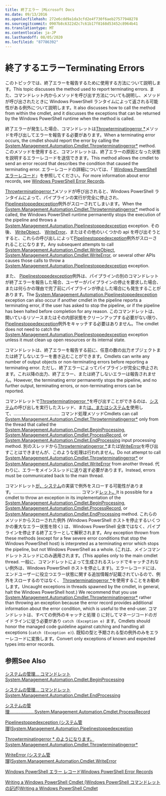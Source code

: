 ```yaml
---
title: 終了エラー |Microsoft Docs
ms.date: 09/13/2016
ms.openlocfilehash: 272e6cdd9a1da3cfd2e4f730f6aeb27577948278
ms.sourcegitcommit: 0907b8c6322d2c7c61b17f8168d53452c8964b41
ms.translationtype: MT
ms.contentlocale: ja-JP
ms.lasthandoff: 08/05/2020
ms.locfileid: "87786392"
---
```

# <a name="terminating-errors"></a><span data-ttu-id="51503-102">終了するエラー</span><span class="sxs-lookup"><span data-stu-id="51503-102">Terminating Errors</span></span>

<span data-ttu-id="51503-103">このトピックでは、終了エラーを報告するために使用する方法について説明します。</span><span class="sxs-lookup"><span data-stu-id="51503-103">This topic discusses the method used to report terminating errors.</span></span> <span data-ttu-id="51503-104">また、コマンドレット内からメソッドを呼び出す方法についても説明し、メソッドが呼び出されたときに Windows PowerShell ランタイムによって返される可能性がある例外について説明します。</span><span class="sxs-lookup"><span data-stu-id="51503-104">It also discusses how to call the method from within the cmdlet, and it discusses the exceptions that can be returned by the Windows PowerShell runtime when the method is called.</span></span>

<span data-ttu-id="51503-105">終了エラーが発生した場合、コマンドレットは[Throwterminatingerror \*](/dotnet/api/System.Management.Automation.Cmdlet.ThrowTerminatingError)メソッドを呼び出してエラーを報告する必要があります。</span><span class="sxs-lookup"><span data-stu-id="51503-105">When a terminating error occurs, the cmdlet should report the error by calling the [System.Management.Automation.Cmdlet.Throwterminatingerror\*](/dotnet/api/System.Management.Automation.Cmdlet.ThrowTerminatingError) method.</span></span> <span data-ttu-id="51503-106">このメソッドを使用すると、コマンドレットは、終了エラーの原因となった状態を説明するエラーレコードを送信できます。</span><span class="sxs-lookup"><span data-stu-id="51503-106">This method allows the cmdlet to send an error record that describes the condition that caused the terminating error.</span></span> <span data-ttu-id="51503-107">エラーレコードの詳細については、「 [Windows PowerShell エラーレコード](./windows-powershell-error-records.md)」を参照してください。</span><span class="sxs-lookup"><span data-stu-id="51503-107">For more information about error records, see [Windows PowerShell Error Records](./windows-powershell-error-records.md).</span></span>

<span data-ttu-id="51503-108">[Throwterminatingerror \*](/dotnet/api/System.Management.Automation.Cmdlet.ThrowTerminatingError)メソッドが呼び出されると、Windows PowerShell ランタイムによって、パイプラインの実行が完全に停止され、 [Pipelinestoppedexception](/dotnet/api/System.Management.Automation.PipelineStoppedException)例外がスローされてしまいます。</span><span class="sxs-lookup"><span data-stu-id="51503-108">When the [System.Management.Automation.Cmdlet.Throwterminatingerror\*](/dotnet/api/System.Management.Automation.Cmdlet.ThrowTerminatingError) method is called, the  Windows PowerShell runtime permanently stops the execution of the pipeline and throws a [System.Management.Automation.Pipelinestoppedexception](/dotnet/api/System.Management.Automation.PipelineStoppedException) exception.</span></span> <span data-ttu-id="51503-109">その後、 [WriteObject](/dotnet/api/System.Management.Automation.Cmdlet.WriteObject)、 [WriteError](/dotnet/api/System.Management.Automation.Cmdlet.WriteError)、またはその他のいくつかの api を呼び出そうとすると、これらの呼び出しによって[Pipelinestoppedexception](/dotnet/api/System.Management.Automation.PipelineStoppedException)例外がスローされることになります。</span><span class="sxs-lookup"><span data-stu-id="51503-109">Any subsequent attempts to call [System.Management.Automation.Cmdlet.WriteObject](/dotnet/api/System.Management.Automation.Cmdlet.WriteObject), [System.Management.Automation.Cmdlet.WriteError](/dotnet/api/System.Management.Automation.Cmdlet.WriteError), or several other APIs causes those calls to throw a [System.Management.Automation.Pipelinestoppedexception](/dotnet/api/System.Management.Automation.PipelineStoppedException) exception.</span></span>

<span data-ttu-id="51503-110">また、 [Pipelinestoppedexception](/dotnet/api/System.Management.Automation.PipelineStoppedException)例外は、パイプラインの別のコマンドレットが終了エラーを報告した場合、ユーザーがパイプラインの停止を要求した場合、または何らかの理由で完了前にパイプラインが停止した場合にも発生することがあります。</span><span class="sxs-lookup"><span data-stu-id="51503-110">The [System.Management.Automation.Pipelinestoppedexception](/dotnet/api/System.Management.Automation.PipelineStoppedException) exception can also occur if another cmdlet in the pipeline reports a terminating error, if the user has asked to stop the pipeline, or if the pipeline has been halted before completion for any reason.</span></span> <span data-ttu-id="51503-111">このコマンドレットは、開いているリソースまたはその内部状態をクリーンアップする必要がない限り、 [Pipelinestoppedexception](/dotnet/api/System.Management.Automation.PipelineStoppedException)例外をキャッチする必要はありません。</span><span class="sxs-lookup"><span data-stu-id="51503-111">The cmdlet does not need to catch the [System.Management.Automation.Pipelinestoppedexception](/dotnet/api/System.Management.Automation.PipelineStoppedException) exception unless it must clean up open resources or its internal state.</span></span>

<span data-ttu-id="51503-112">コマンドレットは、終了エラーを報告する前に、任意の数の出力オブジェクトまたは終了しないエラーを書き込むことができます。</span><span class="sxs-lookup"><span data-stu-id="51503-112">Cmdlets can write any number of output objects or non-terminating errors before reporting a terminating error.</span></span> <span data-ttu-id="51503-113">ただし、終了エラーによってパイプラインが完全に停止されます。これ以降の出力、終了エラー、または終了しないエラーは報告されません。</span><span class="sxs-lookup"><span data-stu-id="51503-113">However, the terminating error permanently stops the pipeline, and no further output, terminating errors, or non-terminating errors can be reported.</span></span>

<span data-ttu-id="51503-114">コマンドレットで[Throwterminatingerror \*](/dotnet/api/System.Management.Automation.Cmdlet.ThrowTerminatingError)を呼び出すことができるのは、[システム](/dotnet/api/System.Management.Automation.Cmdlet.BeginProcessing)の呼び出しを実行したスレッド、また[は、また](/dotnet/api/System.Management.Automation.Cmdlet.ProcessRecord)[はシステムを](/dotnet/api/System.Management.Automation.Cmdlet.EndProcessing)使用して、..................................... コマンド処理メソッド</span><span class="sxs-lookup"><span data-stu-id="51503-114">Cmdlets can call [System.Management.Automation.Cmdlet.Throwterminatingerror\*](/dotnet/api/System.Management.Automation.Cmdlet.ThrowTerminatingError) only from the thread that called the [System.Management.Automation.Cmdlet.BeginProcessing](/dotnet/api/System.Management.Automation.Cmdlet.BeginProcessing), [System.Management.Automation.Cmdlet.ProcessRecord](/dotnet/api/System.Management.Automation.Cmdlet.ProcessRecord), or [System.Management.Automation.Cmdlet.EndProcessing](/dotnet/api/System.Management.Automation.Cmdlet.EndProcessing) input processing method.</span></span> <span data-ttu-id="51503-115">別のスレッドから[Throwterminatingerror \*](/dotnet/api/System.Management.Automation.Cmdlet.ThrowTerminatingError)または[WriteError](/dotnet/api/System.Management.Automation.Cmdlet.WriteError)を呼び出すことはできませんが、このような処理は行われません。</span><span class="sxs-lookup"><span data-stu-id="51503-115">Do not attempt to call [System.Management.Automation.Cmdlet.Throwterminatingerror\*](/dotnet/api/System.Management.Automation.Cmdlet.ThrowTerminatingError) or [System.Management.Automation.Cmdlet.WriteError](/dotnet/api/System.Management.Automation.Cmdlet.WriteError) from another thread.</span></span> <span data-ttu-id="51503-116">代わりに、エラーをメインスレッドに送り返す必要があります。</span><span class="sxs-lookup"><span data-stu-id="51503-116">Instead, errors must be communicated back to the main thread.</span></span>

<span data-ttu-id="51503-117">コマンドレット[が、](/dotnet/api/System.Management.Automation.Cmdlet.ProcessRecord)[システム](/dotnet/api/System.Management.Automation.Cmdlet.BeginProcessing)の実装で例外をスローする可能性があります。...................................................... コマンド[レット。](/dotnet/api/System.Management.Automation.Cmdlet.EndProcessing)</span><span class="sxs-lookup"><span data-stu-id="51503-117">It is possible for a cmdlet to throw an exception in its implementation of the [System.Management.Automation.Cmdlet.BeginProcessing](/dotnet/api/System.Management.Automation.Cmdlet.BeginProcessing), [System.Management.Automation.Cmdlet.ProcessRecord](/dotnet/api/System.Management.Automation.Cmdlet.ProcessRecord), or [System.Management.Automation.Cmdlet.EndProcessing](/dotnet/api/System.Management.Automation.Cmdlet.EndProcessing) method.</span></span> <span data-ttu-id="51503-118">これらのメソッドからスローされた例外 (Windows PowerShell ホストを停止するいくつかの重大なエラー状態を除く) は、Windows PowerShell 全体ではなく、パイプラインを停止する終了エラーとして解釈されます。</span><span class="sxs-lookup"><span data-stu-id="51503-118">Any exception thrown from these methods (except for a few severe error conditions that stop the Windows PowerShell host) is interpreted as a terminating error which stops the pipeline, but not Windows PowerShell as a whole.</span></span> <span data-ttu-id="51503-119">(これは、メインコマンドレットスレッドにのみ適用されます。</span><span class="sxs-lookup"><span data-stu-id="51503-119">(This applies only to the main cmdlet thread.</span></span> <span data-ttu-id="51503-120">一般に、コマンドレットによって生成されるスレッドでキャッチされない例外は、Windows PowerShell ホストを停止します)。エラーレコードには、エンドユーザーに役立つエラー状態に関する追加情報が記載されているので、例外をスローするのではなく、 [Throwterminatingerror \*](/dotnet/api/System.Management.Automation.Cmdlet.ThrowTerminatingError)を使用することをお勧めします。</span><span class="sxs-lookup"><span data-stu-id="51503-120">Uncaught exceptions in threads spawned by the cmdlet, in general, halt the Windows PowerShell host.) We recommend that you use [System.Management.Automation.Cmdlet.Throwterminatingerror\*](/dotnet/api/System.Management.Automation.Cmdlet.ThrowTerminatingError) rather than throwing an exception because the error record provides additional information about the error condition, which is useful to the end-user.</span></span> <span data-ttu-id="51503-121">コマンドレットは、すべての例外のキャッチと処理 () に対してマネージコードのガイドラインに従う必要があり `catch (Exception e)` ます。</span><span class="sxs-lookup"><span data-stu-id="51503-121">Cmdlets should honor the managed code guideline against catching and handling all exceptions (`catch (Exception e)`).</span></span> <span data-ttu-id="51503-122">既知の型と予期される型の例外のみをエラーレコードに変換します。</span><span class="sxs-lookup"><span data-stu-id="51503-122">Convert only exceptions of known and expected types into error records.</span></span>

## <a name="see-also"></a><span data-ttu-id="51503-123">参照</span><span class="sxs-lookup"><span data-stu-id="51503-123">See Also</span></span>

[<span data-ttu-id="51503-124">システムの管理... コマンドレット</span><span class="sxs-lookup"><span data-stu-id="51503-124">System.Management.Automation.Cmdlet.BeginProcessing</span></span>](/dotnet/api/System.Management.Automation.Cmdlet.BeginProcessing)

[<span data-ttu-id="51503-125">システムの管理... コマンドレット</span><span class="sxs-lookup"><span data-stu-id="51503-125">System.Management.Automation.Cmdlet.EndProcessing</span></span>](/dotnet/api/System.Management.Automation.Cmdlet.EndProcessing)

[<span data-ttu-id="51503-126">システムの管理....................</span><span class="sxs-lookup"><span data-stu-id="51503-126">System.Management.Automation.Cmdlet.ProcessRecord</span></span>](/dotnet/api/System.Management.Automation.Cmdlet.ProcessRecord)

[<span data-ttu-id="51503-127">Pipelinestoppedexception (システム管理)</span><span class="sxs-lookup"><span data-stu-id="51503-127">System.Management.Automation.Pipelinestoppedexception</span></span>](/dotnet/api/System.Management.Automation.PipelineStoppedException)

[<span data-ttu-id="51503-128">Throwterminatingerror \* のようになります。</span><span class="sxs-lookup"><span data-stu-id="51503-128">System.Management.Automation.Cmdlet.Throwterminatingerror\*</span></span>](/dotnet/api/System.Management.Automation.Cmdlet.ThrowTerminatingError)

[<span data-ttu-id="51503-129">WriteError (システム管理)</span><span class="sxs-lookup"><span data-stu-id="51503-129">System.Management.Automation.Cmdlet.WriteError</span></span>](/dotnet/api/System.Management.Automation.Cmdlet.WriteError)

[<span data-ttu-id="51503-130">Windows PowerShell エラー レコード</span><span class="sxs-lookup"><span data-stu-id="51503-130">Windows PowerShell Error Records</span></span>](./windows-powershell-error-records.md)

[<span data-ttu-id="51503-131">Writing a Windows PowerShell Cmdlet (Windows PowerShell コマンドレットの記述)</span><span class="sxs-lookup"><span data-stu-id="51503-131">Writing a Windows PowerShell Cmdlet</span></span>](./writing-a-windows-powershell-cmdlet.md)
